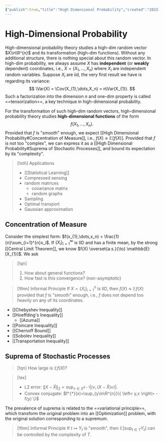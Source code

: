 ```yaml
---
{"publish":true,"title":"High Dimensional Probability","created":"2023-05-09T19:38:43","modified":"2025-08-05T01:24:05","cssclasses":"","aliases":null,"type":"note","banner":"https://lh3.googleusercontent.com/Rs2iZI77DywOVUtFprm9d5SQqAy-76Q4stgKQ0xS5XO0oqcMfvXUvtoYbRi8txBI26i1L7-4alpYn0CXdnPUyEfaWtriHcNN1lTfZpY=s2500","banner_icon":"🤹","sup":["[[Probability Theory]]","[[Stochastic Process]]","[[Math]]"],"state":"[[%wip]]"}
---
```



# High-Dimensional Probability

High-dimensional probability theory studies a high-dim random vector $X\in\R^{n}$ and its transformation (high-dim functions). Without any additional structure, there is nothing special about this random vector. In high-dim probability, we always assume $X$ has **independent** (or **weakly** dependent) coordinates, i.e., $X = (X_{1},\dots,X_{n})$ where $X_{i}$ are independent random variables.
Suppose $X_i$ are iid, the very first result we have is regarding its variance:
$$
\Var(X) = \Cov(X_{1},\dots,X_n) = n\Var(X_{1}).
$$
Such a factorization into the dimension $n$ and one-dim property is called ==tensorization==, a key technique in high-dimensional probability.

For the transformation of such high-dim random vectors, high-dimensional probability theory studies **high-dimensional functions** of the form
$$
f(X_{1},\dots,X_n).
$$
Provided that $f$ is "smooth" enough, we expect [[High Dimensional Probability#Concentration of Measure]], i.e., $f(X) \approx \mathbb{E}[f(X)]$.
Provided that $f$ is not too "complex", we can express it as a [[High Dimensional Probability#Suprema of Stochastic Processes]], and bound its expectation by its "complexity".

> [!oth] Applications
>
> - [[Statistical Learning]]
> - Compressed sensing
> - random matrices
>     - covariance matrix
>     - random graphs
> - Sampling
> - Optimal transport
> - Gaussian approximation

## Concentration of Measure

Consider the simplest form: $f(x_{1},\dots,x_n) = \frac{1}{n}\sum_{i=1}^{n}x_i$. If $\{ X_{i} \}_{i=1}^{\infty}$ is IID and has a finite mean, by the strong [[Central Limit Theorem]], we know $f(X) \overset{a.s.}{\to} \mathbb{E}[X_{1}]$. We ask

> [!qn]
> 1. How about general functions?
> 2. How fast is this convergence? (non-asymptotic)

> [!thm] Informal Principle
> If $X = \{ X_i \}_{i=1}^{n}$ is IID, then $f(X) \approx  \mathbb{E}f(X)$ provided that $f$ is "smooth" enough, i.e., $f$ does not depend too heavily on any of its coordinates.

- [[Chebyshev Inequality]]
- [[Hoeffding's Inequality]]
    - [[Azuma]]
- [[Poincare Inequality]]
- [[Chernoff Bound]]
- [[Sobolev Inequality]]
- [[Transportation Inequality]]

## Suprema of Stochastic Processes

> [!qn]
> How large is $\mathbb{E}f(X)$?

> [!ex]
> - L2 error: $\| X - \hat{X} \|_{2} = \sup_{v\in S^{d-1}}\left|\left< v, (X-\hat{X})v \right>\right|$.
> - Convex conjugate: $f^{*}(x)=\sup_{y\in\R^{n}}\{ \left< y,x \right> - f(y) \}$

The prevalence of suprema is related to the ==variational principle==, which transform the original problem into an [[Optimization]] problem, with the original solution corresponding to a supremum.

> [!thm] Informal Principle
If $t\mapsto Y_{t}$ is "smooth", then $\mathbb{E}[\sup_{t\in T}Y_t]$  can be controlled by the complexity of $T$.
